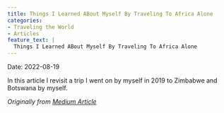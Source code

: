 ```yaml
---
title: Things I Learned ABout Myself By Traveling To Africa Alone
categories:
- Traveling the World
- Articles
feature_text: |
  Things I Learned ABout Myself By Traveling To Africa Alone
---
```


Date: 2022-08-19

In this article I revisit a trip I went on by myself in 2019 to Zimbabwe and Botswana by myself.

_Originally from 
[Medium Article](https://medium.com/@adventure-with-rachael/things-i-learned-about-myself-by-traveling-to-africa-alone-7b832a595ef2)_